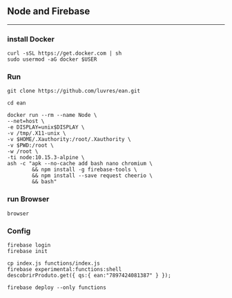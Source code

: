 ## Node and Firebase
-----

### install Docker
```
curl -sSL https://get.docker.com | sh
sudo usermod -aG docker $USER
```

### Run
```
git clone https://github.com/luvres/ean.git

cd ean
```
```
docker run --rm --name Node \
--net=host \
-e DISPLAY=unix$DISPLAY \
-v /tmp/.X11-unix \
-v $HOME/.Xauthority:/root/.Xauthority \
-v $PWD:/root \
-w /root \
-ti node:10.15.3-alpine \
ash -c "apk --no-cache add bash nano chromium \
        && npm install -g firebase-tools \
        && npm install --save request cheerio \
        && bash"
```

### run Browser
```
browser
```

### Config
```
firebase login
firebase init

cp index.js functions/index.js
firebase experimental:functions:shell
descobrirProduto.get({ qs:{ ean:"7897424081387" } });

firebase deploy --only functions
```
